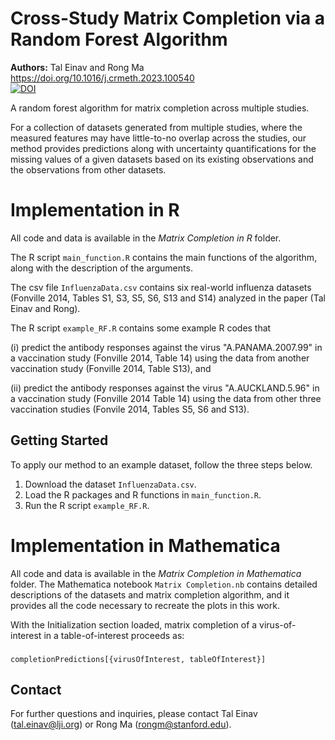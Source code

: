 # Cross-Study Matrix Completion via a Random Forest Algorithm
**Authors:** Tal Einav and Rong Ma
<br>
https://doi.org/10.1016/j.crmeth.2023.100540
<br/>
[![DOI](https://zenodo.org/badge/489141368.svg)](https://zenodo.org/badge/latestdoi/489141368)

A random forest algorithm for matrix completion across multiple studies.

For a collection of datasets generated from multiple studies, where the measured features may have little-to-no overlap across the studies, our method provides predictions along with uncertainty quantifications for the missing values of a given datasets based on its existing observations and the observations from other datasets.

# Implementation in R

All code and data is available in the *Matrix Completion in R* folder.

The R script `main_function.R` contains the main functions of the algorithm, along with the description of the arguments.

The csv file `InfluenzaData.csv` contains six real-world influenza datasets (Fonville 2014, Tables S1, S3, S5, S6, S13 and S14) analyzed in the paper (Tal Einav and Rong).

The R script `example_RF.R` contains some example R codes that 

(i) predict the antibody responses against the virus "A.PANAMA.2007.99" in a vaccination study (Fonville 2014, Table 14) using the data from another vaccination study (Fonville 2014, Table S13), and 

(ii) predict the antibody responses against the virus "A.AUCKLAND.5.96" in a vaccination study (Fonville 2014 Table 14) using the data from other three vaccination studies (Fonvile 2014, Tables S5, S6 and S13). 

## Getting Started

To apply our method to an example dataset, follow the three steps below.

1. Download the dataset `InfluenzaData.csv`.
2. Load the R packages and R functions in `main_function.R`.
3. Run the R script `example_RF.R`.


# Implementation in Mathematica

All code and data is available in the *Matrix Completion in Mathematica* folder. The Mathematica notebook `Matrix Completion.nb` contains detailed descriptions of the datasets and matrix completion algorithm, and it provides all the code necessary to recreate the plots in this work.

With the Initialization section loaded, matrix completion of a virus-of-interest in a table-of-interest proceeds as:
 ###
	completionPredictions[{virusOfInterest, tableOfInterest}]
###

## Contact
For further questions and inquiries, please contact Tal Einav (tal.einav@lji.org) or Rong Ma (rongm@stanford.edu).
